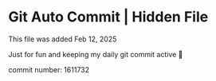 # Git Auto Commit | Hidden File

This file was added Feb 12, 2025

Just for fun and keeping my daily git commit active 🤪

commit number: 1611732
